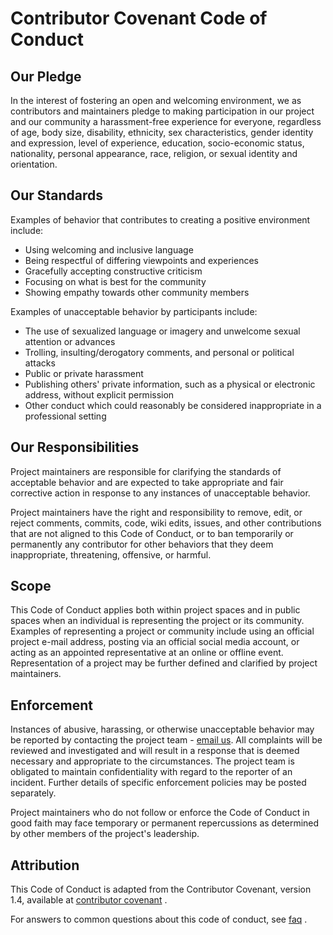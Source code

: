 # Contributor Covenant Code of Conduct

## Our Pledge

In the interest of fostering an open and welcoming environment, we as
contributors and maintainers pledge to making participation in our project and
our community a harassment-free experience for everyone, regardless of age, body
size, disability, ethnicity, sex characteristics, gender identity and expression,
level of experience, education, socio-economic status, nationality, personal
appearance, race, religion, or sexual identity and orientation.

## Our Standards

Examples of behavior that contributes to creating a positive environment
include:  
*   Using welcoming and inclusive language   
*   Being respectful of differing viewpoints and experiences    
*   Gracefully accepting constructive criticism  
*   Focusing on what is best for the community  
*   Showing empathy towards other community members  

Examples of unacceptable behavior by participants include:  
*   The use of sexualized language or imagery and unwelcome sexual attention or advances  
*   Trolling, insulting/derogatory comments, and personal or political attacks  
*   Public or private harassment  
*   Publishing others' private information, such as a physical or electronic address, without explicit permission  
*   Other conduct which could reasonably be considered inappropriate in a professional setting  

## Our Responsibilities

Project maintainers are responsible for clarifying the standards of acceptable
behavior and are expected to take appropriate and fair corrective action in
response to any instances of unacceptable behavior.

Project maintainers have the right and responsibility to remove, edit, or
reject comments, commits, code, wiki edits, issues, and other contributions
that are not aligned to this Code of Conduct, or to ban temporarily or
permanently any contributor for other behaviors that they deem inappropriate,
threatening, offensive, or harmful.

## Scope

This Code of Conduct applies both within project spaces and in public spaces
when an individual is representing the project or its community. Examples of
representing a project or community include using an official project e-mail
address, posting via an official social media account, or acting as an appointed
representative at an online or offline event. Representation of a project may be
further defined and clarified by project maintainers.

## Enforcement

Instances of abusive, harassing, or otherwise unacceptable behavior may be
reported by contacting the project team - [email us](mailto:buildforsdg@andela.com).
All complaints will be reviewed and investigated and will result in a response that
is deemed necessary and appropriate to the circumstances. The project team is
obligated to maintain confidentiality with regard to the reporter of an incident.
Further details of specific enforcement policies may be posted separately.

Project maintainers who do not follow or enforce the Code of Conduct in good
faith may face temporary or permanent repercussions as determined by other
members of the project's leadership.

## Attribution

This Code of Conduct is adapted from the  Contributor Covenant,  version 1.4,
available at [contributor covenant][homepage] .

For answers to common questions about this code of conduct, see [faq][faq-link] .

[faq-link]: https://www.contributor-covenant.org/faq
[homepage]: https://www.contributor-covenant.org
